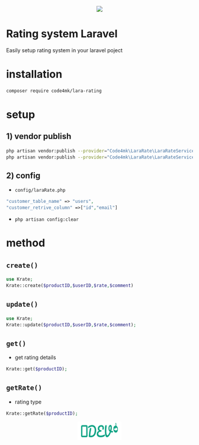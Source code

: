 <p align="center" ><img src="https://user-images.githubusercontent.com/17185462/57544423-1ad64d80-7379-11e9-8191-3916f389032e.png"></p>

# Rating system Laravel

Easily setup rating system in your laravel poject

# installation

```bash
composer require code4mk/lara-rating
```

# setup

## 1) vendor publish

```bash
php artisan vendor:publish --provider="Code4mk\LaraRate\LaraRateServiceProvider" --tag=config
php artisan vendor:publish --provider="Code4mk\LaraRate\LaraRateServiceProvider" --tag=migrations
```

## 2) config

* `config/laraRate.php`


```php
"customer_table_name" => "users",
"customer_retrive_column" =>["id","email"]
```

* `php artisan config:clear`

# method

## `create()`

```php
use Krate;
Krate::create($productID,$userID,$rate,$comment)
```

## `update()`

```php
use Krate;
Krate::update($productID,$userID,$rate,$comment);
```

## `get()`

* get rating details

```php
Krate::get($productID);
```

## `getRate()`

* rating type

```php
Krate::getRate($productID);
```

<a href="https://twitter.com/0devco" target="_blank" ><p align="center" ><img src="https://raw.githubusercontent.com/0devco/docs/master/.devco-images/logo-transparent.png"></p></a>
